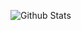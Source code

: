 ![Github Stats](https://github-readme-stats.vercel.app/api?username=kiritsu&hide_border=true&theme=white&show_icons=true)
